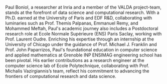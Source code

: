 Paul Boniol, a researcher at Inria and a member of the VALDA project-team, stands at the forefront of data science and computational research. With a Ph.D. earned at the University of Paris and EDF R&D, collaborating with luminaries such as Prof. Themis Palpanas, Emmanuel Remy, and Mohammed Meftah, Paul's academic journey also includes a Postdoctoral research role at Ecole Normale Supérieure (ENS) Paris Saclay, working with Prof. Laurent Oudre. Enriching his expertise through an internship at the University of Chicago under the guidance of Prof. Michael J. Franklin and Prof. John Paparrizos, Paul's foundational education in computer science and applied mathematics at Grenoble INP ENSIMAG engineering school has been pivotal. His earlier contributions as a research engineer at the computer science lab of Ecole Polytechnique, collaborating with Prof. Michalis Vazirgiannis’s team, reflect his commitment to advancing the frontiers of computational research and data science.